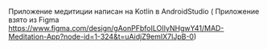 Приложение медитиции написан на Kotlin в AndroidStudio ( Приложение взято из Figma 
https://www.figma.com/design/gAonPFbfoILOIIyNHgwY41/MAD-Meditation-App?node-id=1-324&t=uAidjZ9emIX7lJpB-0)
